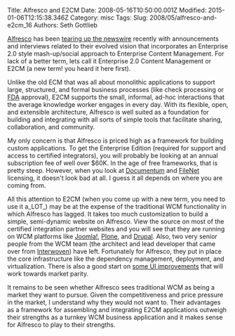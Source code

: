 Title: Alfresco and E2CM
Date: 2008-05-16T10:50:00.001Z
Modified: 2015-01-06T12:15:38.346Z
Category: misc
Tags: 
Slug: 2008/05/alfresco-and-e2cm_16
Authors: Seth Gottlieb

[Alfresco](http://www.alfresco.com) has been [tearing up the newswire](http://www.alfresco.com/media/releases/) recently with announcements and interviews related to their evolved vision that incorporates an Enterprise 2.0 style mash-up/social approach to Enterprise Content Management.  For lack of a better term, lets call it Enterprise 2.0 Content Management or E2CM (a new term!  you heard it here first).    
  
Unlike the old ECM that was all about monolithic applications to support large, structured, and formal business processes (like check processing or [FDA](http://www.fda.gov/) approval), E2CM supports the small, informal, ad-hoc interactions that the average knowledge worker engages in every day.  With its flexible, open, and extensible architecture, Alfresco is well suited as a foundation for building and integrating with all sorts of simple tools that facilitate sharing, collaboration, and community.    
  
My only concern is that Alfresco is priced high as a framework for building custom applications.  To get the Enterprise Edition (required for support and access to certified integrators), you will probably be looking at an annual subscription fee of well over $60K.  In the age of free frameworks, that is pretty steep.  However, when you look at [Documentum](http://www.documentum.com/) and [FileNet](http://www-306.ibm.com/software/data/content-management/) licensing, it doesn't look bad at all.  I guess it all depends on where you are coming from.  
  
All this attention to E2CM (when you come up with a new term, you need to use it a_LOT_) may be at the expense of the traditional WCM functionality in which Alfresco has lagged.  It takes too much customization to build a simple, semi-dynamic website on Alfresco.  View the source on most of the certified integration partner websites and you will see that they are running on WCM platforms like [Joomla!](http://joomla.org), [Plone](http://plone.org), and [Drupal](http://drupal.org).  Also, two very senior people from the WCM team (the architect and lead developer that came over from [Interwoven](http://www.interwoven.com)) have left.  Fortunately for Alfresco, they put in place the core infrastructure like the dependency management, deployment, and virtualization.  There is also a good start on [some UI improvements](http://blog.contenthere.net/2008/03/new-web-user-interface-coming-for.html) that will work towards market parity.    
  
It remains to be seen whether Alfresco sees traditional WCM as being a market they want to pursue.  Given the competitiveness and price pressure in the market, I understand why they would not want to.  Their advantages as a framework for assembling and integrating E2CM applications outweigh their strengths as a turnkey WCM business application and it makes sense for Alfresco to play to their strengths.  
  

